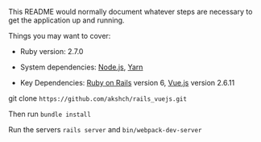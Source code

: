 This README would normally document whatever steps are necessary to get the
application up and running.

Things you may want to cover:
* Ruby version: 2.7.0
* System dependencies: 
[Node.js](https://nodejs.org/en/), [Yarn](https://yarnpkg.com/en/) 

* Key Dependencies: [Ruby on Rails](https://rubyonrails.org/) version 6, [Vue.js](https://vuejs.org/) version 2.6.11

git clone `https://github.com/akshch/rails_vuejs.git`

Then run 
`bundle install`

Run the servers ``rails server`` and ``bin/webpack-dev-server``
